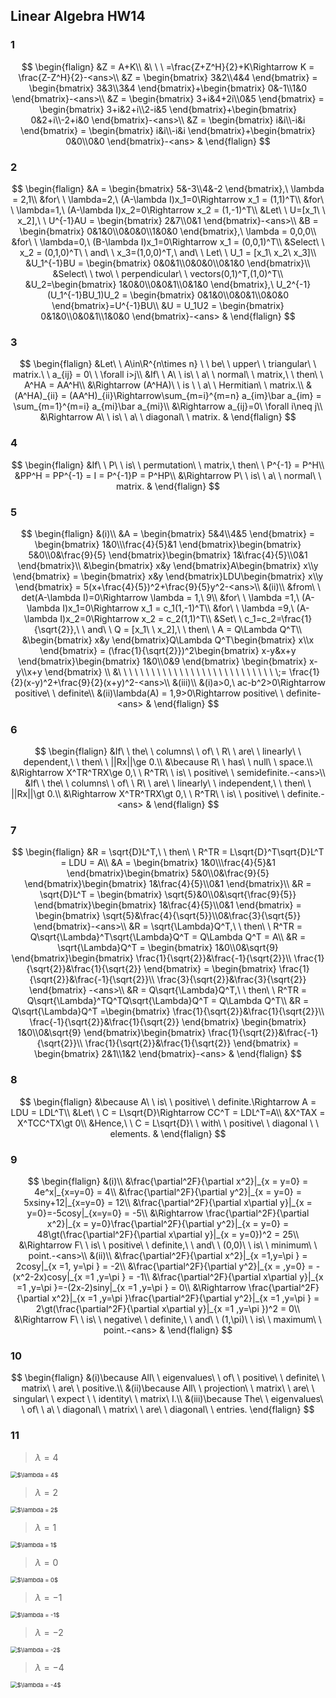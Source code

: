 ## Linear Algebra HW14

### 1

$$
\begin{flalign}
&Z = A+K\\
&\ \ \ =\frac{Z+Z^H}{2}+K\Rightarrow K = \frac{Z-Z^H}{2}-<ans>\\
&Z = \begin{bmatrix}
3&2\\4&4
\end{bmatrix} = \begin{bmatrix}
3&3\\3&4
\end{bmatrix}+\begin{bmatrix}
0&-1\\1&0
\end{bmatrix}-<ans>\\
&Z = \begin{bmatrix}
3+i&4+2i\\0&5
\end{bmatrix} = \begin{bmatrix}
3+i&2+i\\2-i&5
\end{bmatrix}+\begin{bmatrix}
0&2+i\\-2+i&0
\end{bmatrix}-<ans>\\
&Z = \begin{bmatrix}
i&i\\-i&i
\end{bmatrix} = \begin{bmatrix}
i&i\\-i&i
\end{bmatrix}+\begin{bmatrix}
0&0\\0&0
\end{bmatrix}-<ans>
&
\end{flalign}
$$

### 2

$$
\begin{flalign}
&A = \begin{bmatrix}
5&-3\\4&-2
\end{bmatrix},\ \lambda = 2,1\\
&for\ \ \lambda=2,\ (A-\lambda I)x_1=0\Rightarrow x_1 = (1,1)^T\\
&for\ \ \lambda=1,\ (A-\lambda I)x_2=0\Rightarrow x_2 = (1,-1)^T\\
&Let\ \ U=[x_1\ \ x_2],\ \ U^{-1}AU = \begin{bmatrix}
2&7\\0&1
\end{bmatrix}-<ans>\\
&B = \begin{bmatrix}
0&1&0\\0&0&0\\1&0&0
\end{bmatrix},\ \lambda = 0,0,0\\
&for\ \ \lambda=0,\ (B-\lambda I)x_1=0\Rightarrow x_1 = (0,0,1)^T\\
&Select\ \ x_2 = (0,1,0)^T\ \ and\ \ x_3=(1,0,0)^T,\ and\ \ Let\ \ U_1 = [x_1\ x_2\ x_3]\\
&U_1^{-1}BU = \begin{bmatrix}
0&0&1\\0&0&0\\0&1&0
\end{bmatrix}\\
&Select\ \ two\ \ perpendicular\ \ vectors(0,1)^T,(1,0)^T\\
&U_2=\begin{bmatrix}
1&0&0\\0&0&1\\0&1&0
\end{bmatrix},\  U_2^{-1}(U_1^{-1}BU_1)U_2 = \begin{bmatrix}
0&1&0\\0&0&1\\0&0&0
\end{bmatrix}=U^{-1}BU\\ 
&U = U_1U2 = \begin{bmatrix}
0&1&0\\0&0&1\\1&0&0
\end{bmatrix}-<ans>
&
\end{flalign}
$$

### 3

$$
\begin{flalign}
&Let\ \ A\in\R^{n\times n} \ \ be\ \ upper\ \ triangular\ \ matrix.\ \ a_{ij} = 0\ \ \forall i>j\\
&If\ \ A\ \ is\ \ a\ \ normal\ \ matrix,\ \ then\ \ A^HA = AA^H\\
&\Rightarrow (A^HA)\ \ is \ \ a\ \ Hermitian\ \ matrix.\\
&(A^HA)_{ii} = (AA^H)_{ii}\Rightarrow\sum_{m=i}^{m=n} a_{im}\bar a_{im} = \sum_{m=1}^{m=i} a_{mi}\bar a_{mi}\\
&\Rightarrow a_{ij}=0\ \forall i\neq j\\
&\Rightarrow A\ \ is\ \ a\ \ diagonal\ \ matrix.
&
\end{flalign}
$$

### 4

$$
\begin{flalign}
&If\ \ P\ \ is\ \ permutation\ \ matrix,\ then\ \ P^{-1} = P^H\\
&PP^H = PP^{-1} = I = P^{-1}P = P^HP\\
&\Rightarrow P\ \ is\ \ a\ \ normal\ \ matrix.
&
\end{flalign}
$$

### 5

$$
\begin{flalign}
&(i)\\
&A = \begin{bmatrix}
5&4\\4&5
\end{bmatrix} = \begin{bmatrix}
1&0\\\frac{4}{5}&1
\end{bmatrix}\begin{bmatrix}
5&0\\0&\frac{9}{5}
\end{bmatrix}\begin{bmatrix}
1&\frac{4}{5}\\0&1
\end{bmatrix}\\
&\begin{bmatrix}
x&y
\end{bmatrix}A\begin{bmatrix}
x\\y
\end{bmatrix} = \begin{bmatrix}
x&y
\end{bmatrix}LDU\begin{bmatrix}
x\\y
\end{bmatrix} = 5(x+\frac{4}{5})^2+\frac{9}{5}y^2-<ans>\\
&(ii)\\
&from\ \ det(A-\lambda I)=0\Rightarrow \lambda = 1,\ 9\\
&for\ \ \lambda =1,\ (A-\lambda I)x_1=0\Rightarrow x_1 = c_1(1,-1)^T\\
&for\ \ \lambda =9,\ (A-\lambda I)x_2=0\Rightarrow x_2 = c_2(1,1)^T\\
&Set\ \ c_1=c_2=\frac{1}{\sqrt{2}},\ \ and\ \ Q = [x_1\ \ x_2],\ \ then\ \ A = Q\Lambda Q^T\\
&\begin{bmatrix}
x&y
\end{bmatrix}Q\Lambda Q^T\begin{bmatrix}
x\\x
\end{bmatrix} = 
(\frac{1}{\sqrt{2}})^2\begin{bmatrix}
x-y&x+y
\end{bmatrix}\begin{bmatrix}
1&0\\0&9
\end{bmatrix}
\begin{bmatrix}
x-y\\x+y
\end{bmatrix} \\
&\ \ \ \ \ \ \ \ \ \ \ \ \ \ \ \ \ \ \ \ \ \ \ \ \ \ \ \ \;= \frac{1}{2}(x-y)^2+\frac{9}{2}(x+y)^2-<ans>\\
&(iii)\\
&(i)a>0,\ ac-b^2>0\Rightarrow positive\ \ definite\\
&(ii)\lambda(A) = 1,9>0\Rightarrow positive\ \ definite-<ans>
&
\end{flalign}
$$

### 6

$$
\begin{flalign}
&If\ \ the\ \ columns\ \ of\ \  R\ \  are\ \ linearly\ \ dependent,\ \ then\ \ ||Rx||\ge 0.\\
&\because R\ \ has\ \ null\ \ space.\\
&\Rightarrow X^TR^TRX\ge 0,\ \ R^TR\ \ is\ \ positive\ \ semidefinite.-<ans>\\
&If\ \ the\ \ columns\ \ of\ \  R\ \  are\ \ linearly\ \ independent,\ \ then\ \ ||Rx||\gt 0.\\
&\Rightarrow X^TR^TRX\gt 0,\ \ R^TR\ \ is\ \ positive\ \ definite.-<ans>
&
\end{flalign}
$$

### 7

$$
\begin{flalign}
&R = \sqrt{D}L^T,\ \ then\ \ R^TR = L\sqrt{D}^T\sqrt{D}L^T = LDU = A\\
&A = \begin{bmatrix}
1&0\\\frac{4}{5}&1
\end{bmatrix}\begin{bmatrix}
5&0\\0&\frac{9}{5}
\end{bmatrix}\begin{bmatrix}
1&\frac{4}{5}\\0&1
\end{bmatrix}\\
&R = \sqrt{D}L^T = \begin{bmatrix}
\sqrt{5}&0\\0&\sqrt{\frac{9}{5}}
\end{bmatrix}\begin{bmatrix}
1&\frac{4}{5}\\0&1
\end{bmatrix} = 
\begin{bmatrix}
\sqrt{5}&\frac{4}{\sqrt{5}}\\0&\frac{3}{\sqrt{5}}
\end{bmatrix}-<ans>\\
&R = \sqrt{\Lambda}Q^T,\ \ then\ \ R^TR = Q\sqrt{\Lambda}^T\sqrt{\Lambda}Q^T = Q\Lambda Q^T = A\\
&R = \sqrt{\Lambda}Q^T = \begin{bmatrix}
1&0\\0&\sqrt{9}
\end{bmatrix}\begin{bmatrix}
\frac{1}{\sqrt{2}}&\frac{-1}{\sqrt{2}}\\
\frac{1}{\sqrt{2}}&\frac{1}{\sqrt{2}}
\end{bmatrix} = \begin{bmatrix}
\frac{1}{\sqrt{2}}&\frac{-1}{\sqrt{2}}\\
\frac{3}{\sqrt{2}}&\frac{3}{\sqrt{2}}
\end{bmatrix} -<ans>\\
&R = Q\sqrt{\Lambda}Q^T,\ \ then\ \ R^TR = Q\sqrt{\Lambda}^TQ^TQ\sqrt{\Lambda}Q^T = Q\Lambda Q^T\\
&R = Q\sqrt{\Lambda}Q^T =\begin{bmatrix}
\frac{1}{\sqrt{2}}&\frac{1}{\sqrt{2}}\\
\frac{-1}{\sqrt{2}}&\frac{1}{\sqrt{2}}
\end{bmatrix} \begin{bmatrix}
1&0\\0&\sqrt{9}
\end{bmatrix}\begin{bmatrix}
\frac{1}{\sqrt{2}}&\frac{-1}{\sqrt{2}}\\
\frac{1}{\sqrt{2}}&\frac{1}{\sqrt{2}}
\end{bmatrix} =
\begin{bmatrix}
2&1\\1&2
\end{bmatrix}-<ans>
&
\end{flalign}
$$

### 8

$$
\begin{flalign}
&\because A\ \ is\ \ positive\ \ definite.\Rightarrow A = LDU = LDL^T\\
&Let\ \  C = L\sqrt{D}\Rightarrow CC^T = LDL^T=A\\
&X^TAX = X^TCC^TX\gt 0\\
&Hence,\ \ C = L\sqrt{D}\ \ with\ \  positive\ \  diagonal \ \ elements.
&
\end{flalign}
$$

### 9

$$
\begin{flalign}
&(i)\\
&\frac{\partial^2F}{\partial x^2}|_{x = y=0} = 4e^x|_{x=y=0} = 4\\
&\frac{\partial^2F}{\partial y^2}|_{x = y=0} = 5xsiny+12|_{x=y=0} = 12\\
&\frac{\partial^2F}{\partial x\partial y}|_{x = y=0}=-5cosy|_{x=y=0} = -5\\
&\Rightarrow \frac{\partial^2F}{\partial x^2}|_{x = y=0}\frac{\partial^2F}{\partial y^2}|_{x = y=0} = 48\gt(\frac{\partial^2F}{\partial x\partial y}|_{x = y=0})^2 = 25\\
&\Rightarrow F\ \ is\ \ positive\ \ definite,\ \ and\ \ (0,0)\ \ is\ \ minimum\ \ point.-<ans>\\
&(ii)\\
&\frac{\partial^2F}{\partial x^2}|_{x =1,y=\pi } = 2cosy|_{x =1, y=\pi } = -2\\
&\frac{\partial^2F}{\partial y^2}|_{x = ,y=0} = -(x^2-2x)cosy|_{x =1 ,y=\pi } = -1\\
&\frac{\partial^2F}{\partial x\partial y}|_{x =1 ,y=\pi }=-(2x-2)siny|_{x =1 ,y=\pi } = 0\\
&\Rightarrow \frac{\partial^2F}{\partial x^2}|_{x =1 ,y=\pi }\frac{\partial^2F}{\partial y^2}|_{x =1 ,y=\pi } = 2\gt(\frac{\partial^2F}{\partial x\partial y}|_{x =1 ,y=\pi })^2 = 0\\
&\Rightarrow F\ \ is\ \ negative\ \ definite,\ \ and\ \ (1,\pi)\ \ is\ \ maximum\ \ point.-<ans>
&
\end{flalign}
$$

### 10

$$
\begin{flalign}
&(i)\because All\ \ eigenvalues\ \ of\ \ positive\ \ definite\ \ matrix\ \ are\ \ positive.\\
&(ii)\because All\ \ projection\ \ matrix\ \ are\ \ singular\ \ expect \ \ identity\ \ matrix\ I.\\
&(iii)\because The\ \ eigenvalues\ \ of\ \ a\ \ diagonal\ \ matrix\ \ are\ \ diagonal\ \ entries.
\end{flalign}
$$

### 11

> $\lambda =4$

<img src="./IMG/f1.png" alt="$\lambda = 4$" style="zoom:67%;" />

> $\lambda =2$

<img src="./IMG/f2.png" alt="$\lambda = 2$" style="zoom:67%;" />

> $\lambda =1$

<img src="./IMG/f3.png" alt="$\lambda = 1$" style="zoom:67%;" />

> $\lambda =0$

<img src="./IMG/f4.png" alt="$\lambda = 0$" style="zoom:67%;" />

> $\lambda =-1$

<img src="./IMG/f5.png" alt="$\lambda = -1$" style="zoom:67%;" />

> $\lambda =-2$

<img src="./IMG/f6.png" alt="$\lambda = -2$" style="zoom:67%;" />

> $\lambda =-4$

<img src="./IMG/f7.png" alt="$\lambda = -4$" style="zoom:67%;" />

